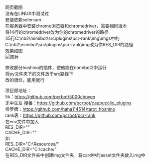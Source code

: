 网页截图  
没有在LINUX中测试过  
安装依赖selenium  
在服务器中安装chrome浏览器和chromedriver，需要相同版本  
将14行的chromedriver改为你的chromedriver的路径  
45行C:\nb2\mimibot\src\plugins\pcr-rank\img\imgs中的C:\nb2\mimibot\src\plugins\pcr-rank\img改为你RES_DIR的路径  
效果如图   
![图片](https://user-images.githubusercontent.com/81564864/134751761-2df7eb04-efa0-4327-8cba-4f6cb593e968.png)  


 
修改部分hoshino的插件，使他能在nonebot2中运行  
将py文件夹下的文件放于src路径下  
改的很烂，能用就行  

项目原地址：  
5k：https://github.com/pcrbot/5000choyen  
无中生友 搜番：https://github.com/pcrbot/cappuccilo_plugins    
塔罗牌：https://github.com/haha114514/tarot_hoshino  
rank表：https://github.com/pcrbot/pcr-rank  
在env文件中加入  
RES_DIR=""  
CACHE_DIR=""  
如  
RES_DIR="C:\Resources/"  
CACHE_DIR="C:\cache/"  
在RES_DIR文件夹中创建img文件夹，将card中的asset文件夹放入img中  

